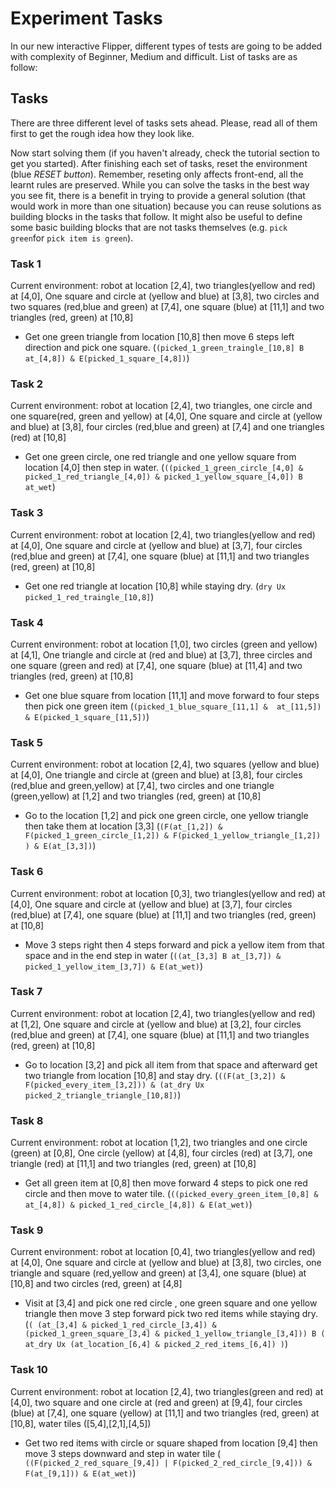 # Experiment Tasks 

In our new interactive Flipper, different types of tests are going to be added with complexity of 
Beginner, Medium and difficult. List of tasks are as follow:


## Tasks

There are three different level of tasks sets ahead. Please, read all of them first to get the rough idea how they look like.

Now start solving them (if you haven't already, check the tutorial section to get you started). After finishing each set of tasks,
reset the environment (blue *RESET button*). Remember, reseting only affects front-end, all the learnt rules are preserved. 
While you can solve the tasks in the best way you see fit, there is a benefit in trying to provide a general solution 
(that would work in more than one situation) because you can reuse solutions as building blocks in the tasks that follow. 
It might also be useful to define some basic building blocks that are not tasks themselves (e.g. `pick green`for `pick item is green`).



### Task 1

Current environment: robot at location [2,4], two triangles(yellow and red) at [4,0], One square and circle at (yellow and blue) at [3,8], two circles and two squares (red,blue and green) 
at [7,4], one square (blue) at [11,1] and two triangles (red, green) at [10,8]

 
  * Get one green triangle from location [10,8] then move 6 steps left direction and pick one square.
    (`(picked_1_green_traingle_[10,8] B at_[4,8]) & E(picked_1_square_[4,8])`)
  


### Task 2

Current environment: robot at location [2,4], two triangles, one circle and one square(red, green and yellow) at [4,0], One square and circle at (yellow and blue) at [3,8], four circles (red,blue and green) 
at [7,4] and one triangles (red) at [10,8]


  * Get one green circle, one red triangle and one yellow square from location [4,0] then step in water.
      (`((picked_1_green_circle_[4,0] & picked_1_red_triangle_[4,0]) & picked_1_yellow_square_[4,0]) B at_wet`)




### Task 3

Current environment: robot at location [2,4], two triangles(yellow and red) at [4,0], One square and circle at (yellow and blue) at [3,7], four circles (red,blue and green) 
at [7,4], one square (blue) at [11,1] and two triangles (red, green) at [10,8]


  * Get one red triangle at location [10,8] while staying dry.
      (`dry Ux picked_1_red_traingle_[10,8]`)



### Task 4

Current environment: robot at location [1,0], two circles (green and yellow) at [4,1], One triangle and circle at (red and blue) at [3,7], three circles and one square (green and red) 
at [7,4], one square (blue) at [11,4] and two triangles (red, green) at [10,8]


  * Get one blue square from location [11,1] and move forward to four steps then pick one green item
      (`(picked_1_blue_square_[11,1] &  at_[11,5]) & E(picked_1_square_[11,5])`)




### Task 5

Current environment: robot at location [2,4], two squares (yellow and blue) at [4,0], One triangle and circle at (green and blue) at [3,8], four circles (red,blue and green,yellow) 
at [7,4], two circles and one triangle (green,yellow) at [1,2] and two triangles (red, green) at [10,8]

  * Go to the location [1,2] and pick one green circle, one yellow triangle then take them at location [3,3]
        (`(F(at_[1,2]) & F(picked_1_green_circle_[1,2]) & F(picked_1_yellow_triangle_[1,2]) ) & E(at_[3,3])`)


### Task 6

Current environment: robot at location [0,3], two triangles(yellow and red) at [4,0], One square and circle at (yellow and blue) at [3,7], four circles (red,blue) 
at [7,4], one square (blue) at [11,1] and two triangles (red, green) at [10,8]

 
  * Move 3 steps right then 4 steps forward and pick a yellow item from that space and in the end step in water
   (`((at_[3,3] B at_[3,7]) & picked_1_yellow_item_[3,7]) & E(at_wet)`)


### Task 7

Current environment: robot at location [2,4], two triangles(yellow and red) at [1,2], One square and circle at (yellow and blue) at [3,2], four circles (red,blue and green) 
at [7,4], one square (blue) at [11,1] and two triangles (red, green) at [10,8]

  * Go to location [3,2] and pick all item from that space and afterward get two triangle from location [10,8] and stay dry. 
      (`((F(at_[3,2]) & F(picked_every_item_[3,2])) & (at_dry Ux picked_2_triangle_triangle_[10,8])`)

  
  

### Task 8

Current environment: robot at location [1,2], two triangles and one circle (green) at [0,8], One circle (yellow) at [4,8], four circles (red) 
at [3,7], one triangle (red) at [11,1] and two triangles (red, green) at [10,8] 

  * Get all green item at [0,8] then move forward 4 steps to pick one red circle and then move to water tile.
     (`((picked_every_green_item_[0,8] & at_[4,8]) & picked_1_red_circle_[4,8]) & E(at_wet)`)



### Task 9

Current environment: robot at location [0,4], two triangles(yellow and red) at [4,0], One square and circle at (yellow and blue) at [3,8], two circles, one triangle and square 
(red,yellow and green) at [3,4], one square (blue) at [10,8] and two circles (red, green) at [4,8]

  * Visit at [3,4] and pick one red circle , one green square and one yellow triangle then move 3 step forward pick two red items while staying dry.
       (`( (at_[3,4] & picked_1_red_circle_[3,4]) & (picked_1_green_square_[3,4] & picked_1_yellow_triangle_[3,4])) B ( at_dry Ux (at_location_[6,4] & picked_2_red_items_[6,4]) )`)


### Task 10

Current environment: robot at location [2,4], two triangles(green and red) at [4,0], two square and one circle at (red and green) at [9,4], four circles (blue) 
at [7,4], one square (yellow) at [11,1] and two triangles (red, green) at [10,8], water tiles ([5,4],[2,1],[4,5])

  * Get two red items with circle or square shaped from location [9,4] then move 3 steps downward and step in water tile
       (` ((F(picked_2_red_square_[9,4]) | F(picked_2_red_circle_[9,4])) & F(at_[9,1])) & E(at_wet)`)
